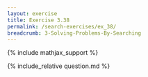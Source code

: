 ```yaml
---
layout: exercise
title: Exercise 3.38
permalink: /search-exercises/ex_38/
breadcrumb: 3-Solving-Problems-By-Searching
---
```


{% include mathjax_support %}

<div><i class="arrow-up loader" data-chapter="search-exercises" data-exercise="ex_38" data-rating="0"></i></div>
{% include_relative question.md %}

